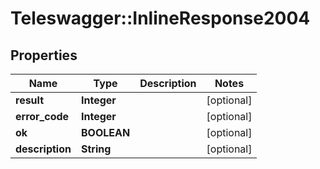 # Teleswagger::InlineResponse2004

## Properties
Name | Type | Description | Notes
------------ | ------------- | ------------- | -------------
**result** | **Integer** |  | [optional] 
**error_code** | **Integer** |  | [optional] 
**ok** | **BOOLEAN** |  | [optional] 
**description** | **String** |  | [optional] 


